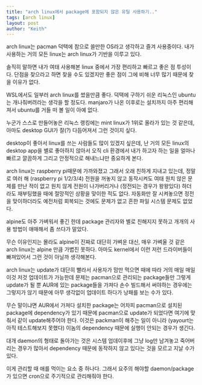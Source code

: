 ```yaml
---
title: "arch linux에서 package에 포함되지 않은 유틸 사용하기.."
tags: [arch linux]
layout: post
author: "Keith"
---
```


arch linux는 pacman 덕택에 참으로 쓸만한 OS라고 생각하고 즐겨 사용중이다. 내가 사용하는 거의 모든 linux는 arch linux가 기반을 이루고 있다.

솔직히 말하면 내가 여태 사용해본 linux 중에서 가장 편리하고 빠르고 좋은 점 투성이다. 단점을 찾으라고 하면 찾을 수도 있겠지만 좋은 점이 그에 비해 너무 많기 때문에 찾을 이유가 없다. 

WSL에서도 일부러 arch linux를 썼을만큼 좋다. 덕택에 구하기 쉬운 리눅스인 ubuntu는 개나줘버려라는 생각을 할 정도다. manjaro가 나온 이후로는 설치까지 아주 편리해져서 ubuntu를 거들 떠 볼 일이 아예 없다.

누군가 스스로 만들어놓은 리눅스 랭킹에는 mint linux가 1위로 올라가 있는 것 같은데, 아마도 desktop GUI가 잘(?) 다듬어져서 그런 것이지 싶다. 

desktop이 좋아서 linux를 쓰는 사람들도 많이 있겠지 싶은데, 난 거의 모든 linux의 desktop app을 별로 좋아하지 않아서 오직 cli 환경에서 내가 하고자 하는 일을 얼마나 빠르고 깔끔하게 그리고 안정적으로 해내느냐만 중요하게 본다. 

arch linux는 raspberry pi때문에 가까와졌고 그래서 오래 친하게 지내고 있는데, 정말로 여러 해 (raspberry pi 1/2/3/4) 전원을 꺼놓지 않고 동작시켜도 여태 원치 않은 문제를 만난 적이 없고 원치 않게 전원이 나가버리거나 (정전되는 경우가 왕왕있다) 하더라도 재부팅했을 때에 절망적인 상황을 맞이한 적도 없다. 자동화만 잘 시켜놓으면 정전을 맞이하더라도 예전처럼 회복되는 것에도 문제가 없고 흔한 파일 시스템 문제도 없었다.

alpine도 아주 가벼워서 좋긴 한데 package 관리자와 별로 친해지지 못하고 개개의 사용 방법이 애매해서 좀 쓰다가 말았다. 

무슨 이유인지는 몰라도 alpine이 진짜로 대단히 가벼운 대신, 매우 가벼울 것 같은 arch linux는 alpine 만큼 가볍진 못하다. 아마도 kernel에서 이런 저런 드라이버들이 빠져있어서 그런 것이 아닐까 생각해본다. 

arch linux는 update가 대단히 빨라서 사용자가 맘만 먹으면 때에 따라 거의 매일 매일 이것 저것 업데이트가 가능한데 문제는 pacman으로 관리되는 package들만 그렇게 update가 될 뿐 AUR에 있는 package들을 가져다 손수 빌드해서 써야하는 경우에는 그렇지가 않기 때문에 아무 생각없이 업데이트 하다가 낭패를 보는 수가 있다.

무슨 말이냐면 AUR에서 가져다 설치한 package는 어차피 pacman으로 설치된 package에 dependency가 있기 때문에 pacman으로 update가 되었다면 여기에 맞춰서 같이 update해주어야 한다. 이것은 packman이 해주는 일이 아니라 (yayourt는 아직 테스트해보지 못했다) 이놈의 dependency 때문에 실행이 안되는 경우가 생긴다.

대개 daemon의 형태로 돌아가는 것은 시스템 업데이후에 그냥 log만 남겨놓고 죽어버리는 경우가 많아서 dependency 때문에 동작하지 않고 있다는 것을 모르고 지날 수가 있다.

이게 관리할 때 애를 먹이는 요소 중 하나다. 그래서 요주의 해야할 daemon/package가 있으면 cron으로 주기적으로 관리해줘야 한다. 